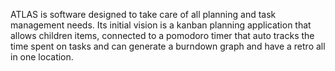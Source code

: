 ATLAS is software designed to take care of all planning and task management needs. Its initial vision is a kanban planning application that allows children items, connected to a pomodoro timer that auto tracks the time spent on tasks and can generate a burndown graph and have a retro all in one location.